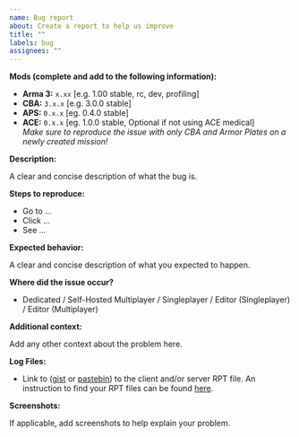 ```yaml
---
name: Bug report
about: Create a report to help us improve
title: ""
labels: bug
assignees: ""
---
```


**Mods (complete and add to the following information):**

- **Arma 3:** `x.xx` [e.g. 1.00 stable, rc, dev, profiling]
- **CBA:** `3.x.x` [e.g. 3.0.0 stable]
- **APS:** `0.x.x` [eg. 0.4.0 stable]
- **ACE:** `0.x.x` [eg. 1.0.0 stable, Optional if not using ACE medical] \
  _Make sure to reproduce the issue with only CBA and Armor Plates on a newly created mission!_

**Description:**

A clear and concise description of what the bug is.

**Steps to reproduce:**

- Go to ...
- Click ...
- See ...

**Expected behavior:**

A clear and concise description of what you expected to happen.

**Where did the issue occur?**

- Dedicated / Self-Hosted Multiplayer / Singleplayer / Editor (Singleplayer) / Editor (Multiplayer)

**Additional context:**

Add any other context about the problem here.

**Log Files:**
- Link to ([gist](https://gist.github.com) or [pastebin](http://pastebin.com)) to the client and/or server RPT file. An instruction to find your RPT files can be found [here](https://community.bistudio.com/wiki/Crash_Files#Arma_3).

**Screenshots:**

If applicable, add screenshots to help explain your problem.
